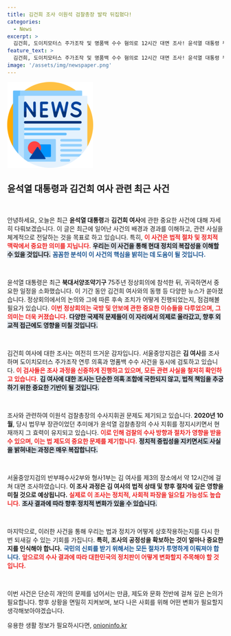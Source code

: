 ```yaml
---
title: 김건희 조사 이원석 검찰총장 발칵 뒤집혔다!
categories:
  - News
excerpt: >
  김건희, 도이치모터스 주가조작 및 명품백 수수 혐의로 12시간 대면 조사! 윤석열 대통령 부인의 수사 결과는? 긴장감 넘치는 배후 이야기가 밝혀질까? 클릭하여 모든 것을 확인하세요!
feature_text: >
  김건희, 도이치모터스 주가조작 및 명품백 수수 혐의로 12시간 대면 조사! 윤석열 대통령 부인의 수사 결과는? 긴장감 넘치는 배후 이야기가 밝혀질까? 클릭하여 모든 것을 확인하세요!
image: '/assets/img/newspaper.png'
---
```


<p><img src="/assets/img/newspaper.png" alt="kimp 속보" /></p>

<h2 data-ke-size="size26">윤석열 대통령과 김건희 여사 관련 최근 사건</h2>

<p data-ke-size="size16">&nbsp;</p>

<p>안녕하세요, 오늘은 최근 <b>윤석열 대통령</b>과 <b>김건희 여사</b>에 관한 중요한 사건에 대해 자세히 다뤄보겠습니다. 이 글은 최근에 일어난 사건의 배경과 경과를 이해하고, 관련 사실을 체계적으로 전달하는 것을 목표로 하고 있습니다. 특히, <b><span style="color: #ee2323;">이 사건은 법적 절차 및 정치적 맥락에서 중요한 의미를 지닙니다.</span></b> <b><span style="background-color: #21538527;">우리는 이 사건을 통해 현대 정치의 복잡성을 이해할 수 있을 것입니다.</span></b> <b><span style="color: #1a5490;">꼼꼼한 분석이 이 사건의 핵심을 밝히는 데 도움이 될 것입니다.</span></b></p>

<p data-ke-size="size16">&nbsp;</p>

<p>윤석열 대통령은 최근 <b>북대서양조약기구</b> 75주년 정상회의에 참석한 뒤, 귀국하면서 중요한 일정을 소화했습니다. 이 기간 동안 김건희 여사와의 동행 등 다양한 뉴스가 쏟아졌습니다. 정상회의에서의 논의와 그에 따른 후속 조치가 어떻게 진행되었는지, 점검해볼 필요가 있습니다. <b><span style="color: #ee2323;">이번 정상회의는 국방 및 안보에 관한 중요한 이슈들을 다루었으며, 그 의미는 더욱 커졌습니다.</span></b> <b><span style="background-color: #21538527;">다양한 국제적 문제들이 이 자리에서 의제로 올라갔고, 향후 외교적 접근에도 영향을 미칠 것입니다.</span></b></p>

<p data-ke-size="size16">&nbsp;</p>

<p>김건희 여사에 대한 조사는 여전히 뜨거운 감자입니다. 서울중앙지검은 <b>김 여사</b>를 조사하며 도이치모터스 주가조작 연루 의혹과 명품백 수수 사건을 동시에 검토하고 있습니다. <b><span style="color: #ee2323;">이 검사들은 조사 과정을 신중하게 진행하고 있으며, 모든 관련 사실을 철저히 확인하고 있습니다.</span></b> <b><span style="background-color: #21538527;">김 여사에 대한 조사는 단순한 의혹 조합에 국한되지 않고, 법적 책임을 추궁하기 위한 중요한 기반이 될 것입니다.</span></b></p>

<p data-ke-size="size16">&nbsp;</p>

<p>조사와 관련하여 이원석 검찰총장의 수사지휘권 문제도 제기되고 있습니다. <b>2020년 10월</b>, 당시 법무부 장관이었던 추미애가 윤석열 검찰총장의 수사 지휘를 정지시키면서 현재까지 그 효력이 유지되고 있습니다. <b><span style="color: #ee2323;">이로 인해 검찰의 수사 방향과 절차가 영향을 받을 수 있으며, 이는 법 제도의 중요한 문제를 제기합니다.</span></b> <b><span style="background-color: #21538527;">정치적 중립성을 지키면서도 사실을 밝혀내는 과정은 매우 복잡합니다.</span></b></p>

<p data-ke-size="size16">&nbsp;</p>

<p>서울중앙지검의 반부패수사2부와 형사1부는 김 여사를 제3의 장소에서 약 12시간에 걸쳐 대면 조사하였습니다. <b>이 조사 과정은 김 여사의 법적 상태 및 향후 절차에 깊은 영향을 미칠 것으로 예상됩니다.</b> <b><span style="color: #ee2323;">실제로 이 조사는 정치적, 사회적 파장을 일으킬 가능성도 높습니다.</span></b> <b><span style="background-color: #21538527;">조사 결과에 따라 향후 정치적 변화가 있을 수 있습니다.</span></b></p>

<p data-ke-size="size16">&nbsp;</p>

<p>마지막으로, 이러한 사건을 통해 우리는 법과 정치가 어떻게 상호작용하는지를 다시 한 번 되새길 수 있는 기회를 가집니다. <b>특히, 조사의 공정성을 확보하는 것이 얼마나 중요한지를 인식해야 합니다.</b> <b><span style="color: #1a5490;">국민의 신뢰를 받기 위해서는 모든 절차가 투명하게 이뤄져야 합니다.</span></b> <b><span style="color: #ee2323;">앞으로의 수사 결과에 따라 대한민국의 정치판이 어떻게 변화할지 주목해야 할 것입니다.</span></b></p>

<p data-ke-size="size16">&nbsp;</p>

<p>이번 사건은 단순히 개인의 문제를 넘어서는 만큼, 제도와 문화 전반에 걸쳐 깊은 논의가 필요합니다. 향후 상황을 면밀히 지켜보며, 보다 나은 사회를 위해 어떤 변화가 필요할지 생각해보아야겠습니다.</p>
유용한 생활 정보가 필요하시다면, <a href="https://onioninfo.kr" rel="dofollow">onioninfo.kr</a>


